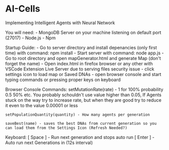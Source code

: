 # AI-Cells
Implementing Intelligent Agents with Neural Network


You will need:
    - MongoDB Server on your machine listening on default port (27017)
    - Node.js 
    - Npm

Startup Guide:
    - Go to server directory and install depenancies (only first time) with command: npm install 
    - Start server with command: node app.js
    - Go to root directory and open mapGenerator.html and generate Map (don't forget the name)
    - Open index.html in firefox browser or any other with VSCode Extension Live Server due to serving files security issue
    - click settings icon to load map or Saved DNAs 
    - open browser console and start typing commands or pressing proper keys on keyboard

Browser Console Commands:
    setMutationRate(rate) - 1 for 100% probability 0.5 50% etc. You probably schouldn't use value higher than 0.05, If Agents stuck on the way try to increase rate, but when they are good try to reduce it even to the value 0.00001 or less

    setPopulationQuantity(quantity) - How many agents per generation

    saveBest(name) - saves the best DNAs from current generation so you can load them from the Settings Icon (Refresh Needed?)

Keyboard:
    [ Space ] - Run next generation and stops auto run 
    [ Enter ] - Auto run next Generations in (12s interval)